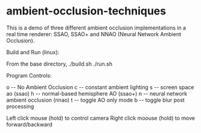 # ambient-occlusion-techniques
This is a demo of three different ambient occlusion implementations in a real time renderer: SSAO, SSAO+ and NNAO (Neural Network Ambient Occlusion).

Build and Run (linux):

From the base directory, 
./build.sh
./run.sh

Program Controls:

o -- No Ambient Occlusion 
c -- constant ambient lighting 
s -- screen space ao (ssao) 
h -- normal-based hemisphere AO (ssao+) 
n -- neural network ambient occlusion (nnao)
t -- toggle AO only mode 
b -- toggle blur post processing 

Left click mouse (hold) to control camera
Right click moouse (hold) to move forward/backward




